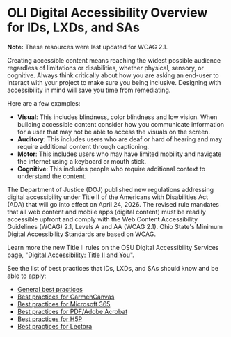 # OLI Digital Accessibility Overview for IDs, LXDs, and SAs

**Note:** These resources were last updated for WCAG 2.1. 

Creating accessible content means reaching the widest possible audience regardless of limitations or disabilities, whether physical, sensory, or cognitive. Always think critically about how you are asking an end-user to interact with your project to make sure you being inclusive. Designing with accessibility in mind will save you time from remediating.

Here are a few examples:
- **Visual**: This includes blindness, color blindness and low vision. When building accessible content consider how you communicate information for a user that may not be able to access the visuals on the screen.
- **Auditory**: This includes users who are deaf or hard of hearing and may require additional content through captioning.
- **Motor**: This includes users who may have limited mobility and navigate the internet using a keyboard or mouth stick.
- **Cognitive**: This includes people who require additional context to understand the content.

The Department of Justice (DOJ) published new regulations addressing digital accessibility under Title II of the Americans with Disabilities Act (ADA) that will go into effect on April 24, 2026. The revised rule mandates that all web content and mobile apps (digital content) must be readily accessible upfront and comply with the Web Content Accessibility Guidelines (WCAG) 2.1, Levels A and AA (WCAG 2.1). Ohio State's Minimum Digital Accessibility Standards are based on WCAG. 

Learn more the new Title II rules on the OSU Digital Accessibility Services page, "[Digital Accessibility: Title II and You](https://das.osu.edu/digital-accessibility-title-ii-and-you)".

See the list of best practices that IDs, LXDs, and SAs should know and be able to apply:
* [General best practices](digital-accessibility-best-practices-general)
* [Best practices for CarmenCanvas](digital-accessibility-best-practices-carmencanvas)
* [Best practices for Microsoft 365](digital-accessibility-best-practices-microsoft-365)
* [Best practices for PDF/Adobe Acrobat](digital-accessibility-best-practices-pdf-adobe-acrobat)
* [Best practices for H5P](digital-accessibility-best-practices-h5p)
* [Best practices for Lectora](digital-accessibility-best-practices-lectora)


